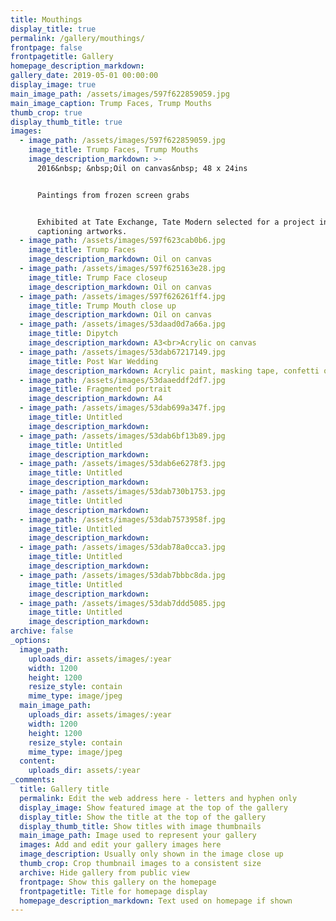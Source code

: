 ```yaml
---
title: Mouthings
display_title: true
permalink: /gallery/mouthings/
frontpage: false
frontpagetitle: Gallery
homepage_description_markdown:
gallery_date: 2019-05-01 00:00:00
display_image: true
main_image_path: /assets/images/597f622859059.jpg
main_image_caption: Trump Faces, Trump Mouths
thumb_crop: true
display_thumb_title: true
images:
  - image_path: /assets/images/597f622859059.jpg
    image_title: Trump Faces, Trump Mouths
    image_description_markdown: >-
      2016&nbsp; &nbsp;Oil on canvas&nbsp; 48 x 24ins


      Paintings from frozen screen grabs


      Exhibited at Tate Exchange, Tate Modern selected for a project in
      captioning artworks.
  - image_path: /assets/images/597f623cab0b6.jpg
    image_title: Trump Faces
    image_description_markdown: Oil on canvas
  - image_path: /assets/images/597f625163e28.jpg
    image_title: Trump Face closeup
    image_description_markdown: Oil on canvas
  - image_path: /assets/images/597f626261ff4.jpg
    image_title: Trump Mouth close up
    image_description_markdown: Oil on canvas
  - image_path: /assets/images/53daad0d7a66a.jpg
    image_title: Dipytch
    image_description_markdown: A3<br>Acrylic on canvas
  - image_path: /assets/images/53dab67217149.jpg
    image_title: Post War Wedding
    image_description_markdown: Acrylic paint, masking tape, confetti on cartridge paper.
  - image_path: /assets/images/53daaeddf2df7.jpg
    image_title: Fragmented portrait
    image_description_markdown: A4
  - image_path: /assets/images/53dab699a347f.jpg
    image_title: Untitled
    image_description_markdown:
  - image_path: /assets/images/53dab6bf13b89.jpg
    image_title: Untitled
    image_description_markdown:
  - image_path: /assets/images/53dab6e6278f3.jpg
    image_title: Untitled
    image_description_markdown:
  - image_path: /assets/images/53dab730b1753.jpg
    image_title: Untitled
    image_description_markdown:
  - image_path: /assets/images/53dab7573958f.jpg
    image_title: Untitled
    image_description_markdown:
  - image_path: /assets/images/53dab78a0cca3.jpg
    image_title: Untitled
    image_description_markdown:
  - image_path: /assets/images/53dab7bbbc8da.jpg
    image_title: Untitled
    image_description_markdown:
  - image_path: /assets/images/53dab7ddd5085.jpg
    image_title: Untitled
    image_description_markdown:
archive: false
_options:
  image_path:
    uploads_dir: assets/images/:year
    width: 1200
    height: 1200
    resize_style: contain
    mime_type: image/jpeg
  main_image_path:
    uploads_dir: assets/images/:year
    width: 1200
    height: 1200
    resize_style: contain
    mime_type: image/jpeg
  content:
    uploads_dir: assets/:year
_comments:
  title: Gallery title
  permalink: Edit the web address here - letters and hyphen only
  display_image: Show featured image at the top of the gallery
  display_title: Show the title at the top of the gallery
  display_thumb_title: Show titles with image thumbnails
  main_image_path: Image used to represent your gallery
  images: Add and edit your gallery images here
  image_description: Usually only shown in the image close up
  thumb_crop: Crop thumbnail images to a consistent size
  archive: Hide gallery from public view
  frontpage: Show this gallery on the homepage
  frontpagetitle: Title for homepage display
  homepage_description_markdown: Text used on homepage if shown
---
```


